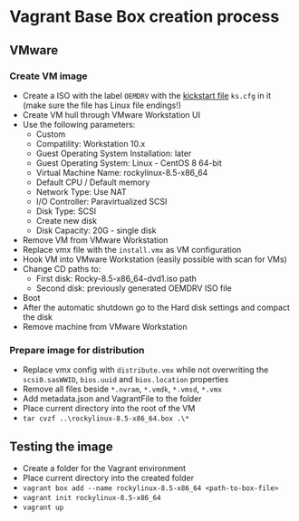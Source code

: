# Vagrant Base Box creation process

## VMware

### Create VM image

- Create a ISO with the label `OEMDRV` with the [kickstart file](https://git.rockylinux.org/rocky/kickstarts/-/blob/r8/Rocky-8-x86_64-Vagrant.ks) `ks.cfg` in it (make sure the file has Linux file endings!)
- Create VM hull through VMware Workstation UI
- Use the following parameters:
  - Custom
  - Compatility: Workstation 10.x
  - Guest Operating System Installation: later
  - Guest Operating System: Linux - CentOS 8 64-bit
  - Virtual Machine Name: rockylinux-8.5-x86_64
  - Default CPU / Default memory
  - Network Type: Use NAT
  - I/O Controller: Paravirtualized SCSI
  - Disk Type: SCSI
  - Create new disk
  - Disk Capacity: 20G - single disk
- Remove VM from VMware Workstation
- Replace vmx file with the `install.vmx` as VM configuration
- Hook VM into VMware Workstation (easily possible with scan for VMs)
- Change CD paths to:
  - First disk: Rocky-8.5-x86_64-dvd1.iso path
  - Second disk: previously generated OEMDRV ISO file
- Boot
- After the automatic shutdown go to the Hard disk settings and compact the disk
- Remove machine from VMware Workstation

### Prepare image for distribution

- Replace vmx config with `distribute.vmx` while not overwriting the `scsi0.sasWWID`, `bios.uuid` and `bios.location` properties
- Remove all files beside `*.nvram`, `*.vmdk`, `*.vmsd`, `*.vmx`
- Add metadata.json and VagrantFile to the folder
- Place current directory into the root of the VM
- `tar cvzf ..\rockylinux-8.5-x86_64.box .\*`

## Testing the image

- Create a folder for the Vagrant environment
- Place current directory into the created folder
- `vagrant box add --name rockylinux-8.5-x86_64 <path-to-box-file>`
- `vagrant init rockylinux-8.5-x86_64`
- `vagrant up`

